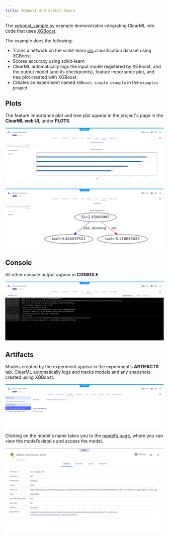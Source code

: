 ```yaml
---
title: XGBoost and scikit-learn
---
```


The [xgboost_sample.py](https://github.com/allegroai/clearml/blob/master/examples/frameworks/xgboost/xgboost_sample.py) 
example demonstrates integrating ClearML into code that uses [XGBoost](https://xgboost.readthedocs.io/en/stable/). 

The example does the following:
* Trains a network on the scikit-learn [iris](https://scikit-learn.org/stable/modules/generated/sklearn.datasets.load_iris.html#sklearn.datasets.load_iris) 
classification dataset using XGBoost
* Scores accuracy using scikit-learn
* ClearML automatically logs the input model registered by XGBoost, and the output model (and its checkpoints), 
  feature importance plot, and tree plot created with XGBoost. 
* Creates an experiment named `XGBoost simple example` in the `examples` project.

## Plots

The feature importance plot and tree plot appear in the project's page in the **ClearML web UI**, under 
**PLOTS**.

![Feature importance plot](../../../img/examples_xgboost_sample_06.png)

![Tree plot](../../../img/examples_xgboost_sample_06a.png)


## Console

All other console output appear in **CONSOLE**.

![image](../../../img/examples_xgboost_sample_05.png)

## Artifacts

Models created by the experiment appear in the experiment’s **ARTIFACTS** tab. ClearML automatically logs and tracks 
models and any snapshots created using XGBoost. 

![image](../../../img/examples_xgboost_sample_10.png)

Clicking on the model's name takes you to the [model’s page](../../../webapp/webapp_model_viewing.md), where you can 
view the model’s details and access the model.

![image](../../../img/examples_xgboost_sample_03.png)